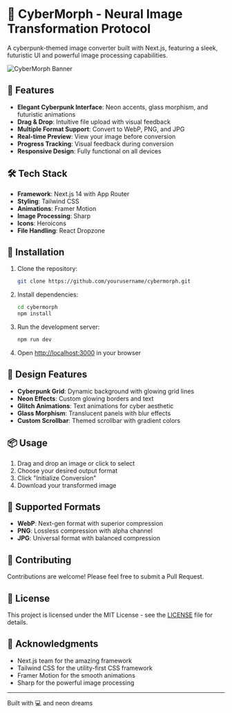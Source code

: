 # 🌟 CyberMorph - Neural Image Transformation Protocol

A cyberpunk-themed image converter built with Next.js, featuring a sleek, futuristic UI and powerful image processing capabilities.

![CyberMorph Banner](public/og-image.png)

## 🚀 Features

- **Elegant Cyberpunk Interface**: Neon accents, glass morphism, and futuristic animations
- **Drag & Drop**: Intuitive file upload with visual feedback
- **Multiple Format Support**: Convert to WebP, PNG, and JPG
- **Real-time Preview**: View your image before conversion
- **Progress Tracking**: Visual feedback during conversion
- **Responsive Design**: Fully functional on all devices

## 🛠️ Tech Stack

- **Framework**: Next.js 14 with App Router
- **Styling**: Tailwind CSS
- **Animations**: Framer Motion
- **Image Processing**: Sharp
- **Icons**: Heroicons
- **File Handling**: React Dropzone

## 🔧 Installation

1. Clone the repository:
   ```bash
   git clone https://github.com/yourusername/cybermorph.git
   ```

2. Install dependencies:
   ```bash
   cd cybermorph
   npm install
   ```

3. Run the development server:
   ```bash
   npm run dev
   ```

4. Open [http://localhost:3000](http://localhost:3000) in your browser

## 🎨 Design Features

- **Cyberpunk Grid**: Dynamic background with glowing grid lines
- **Neon Effects**: Custom glowing borders and text
- **Glitch Animations**: Text animations for cyber aesthetic
- **Glass Morphism**: Translucent panels with blur effects
- **Custom Scrollbar**: Themed scrollbar with gradient colors

## 📦 Usage

1. Drag and drop an image or click to select
2. Choose your desired output format
3. Click "Initialize Conversion"
4. Download your transformed image

## 🔄 Supported Formats

- **WebP**: Next-gen format with superior compression
- **PNG**: Lossless compression with alpha channel
- **JPG**: Universal format with balanced compression

## 🤝 Contributing

Contributions are welcome! Please feel free to submit a Pull Request.

## 📄 License

This project is licensed under the MIT License - see the [LICENSE](LICENSE) file for details.

## 🙏 Acknowledgments

- Next.js team for the amazing framework
- Tailwind CSS for the utility-first CSS framework
- Framer Motion for the smooth animations
- Sharp for the powerful image processing

---

Built with 💻 and neon dreams
